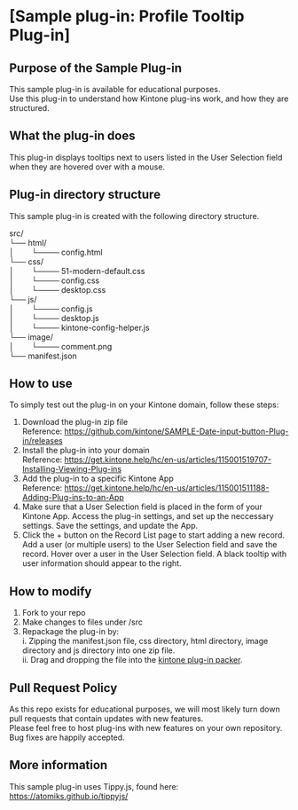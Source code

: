 # [Sample plug-in: Profile Tooltip Plug-in]
## Purpose of the Sample Plug-in
This sample plug-in is available for educational purposes.  
Use this plug-in to understand how Kintone plug-ins work, and how they are structured.

## What the plug-in does
This plug-in displays tooltips next to users listed in the User Selection field when they are hovered over with a mouse.

## Plug-in directory structure
This sample plug-in is created with the following directory structure.

src/  
└── html/  
│        └──── config.html  
└── css/  
│        └──── 51-modern-default.css  
│        └──── config.css  
│        └──── desktop.css  
└── js/  
│        └──── config.js  
│        └──── desktop.js  
│        └──── kintone-config-helper.js  
└── image/  
│        └──── comment.png  
└── manifest.json  

## How to use
To simply test out the plug-in on your Kintone domain, follow these steps:

1. Download the plug-in zip file  
Reference: https://github.com/kintone/SAMPLE-Date-input-button-Plug-in/releases
2. Install the plug-in into your domain  
Reference: https://get.kintone.help/hc/en-us/articles/115001519707-Installing-Viewing-Plug-ins
3. Add the plug-in to a specific Kintone App  
Reference: https://get.kintone.help/hc/en-us/articles/115001511188-Adding-Plug-ins-to-an-App
4. Make sure that a User Selection field is placed in the form of your Kintone App. Access the plug-in settings, and set up the neccessary settings. Save the settings, and update the App.
5. Click the + button on the Record List page to start adding a new record. Add a user (or multiple users) to the User Selection field and save the record. Hover over a user in the User Selection field. A black tooltip with user information should appear to the right.

## How to modify
1. Fork to your repo
2. Make changes to files under /src
3. Repackage the plug-in by:  
 i. Zipping the manifest.json file, css directory, html directory, image directory and js directory into one zip file.  
 ii. Drag and dropping the file into the [kintone plug-in packer](https://kintone.github.io/plugin-packer/).

## Pull Request Policy
As this repo exists for educational purposes, we will most likely turn down pull requests that contain updates with new features.  
Please feel free to host plug-ins with new features on your own repository.  
Bug fixes are happily accepted.

## More information
This sample plug-in uses Tippy.js, found here: https://atomiks.github.io/tippyjs/
